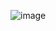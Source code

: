 ![image](https://github.com/tomalexsmith/SQL-Challenges/assets/95169394/22eea262-bac9-4108-a564-e9e707fa297b)
